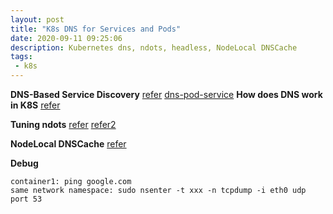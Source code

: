 ```yaml
---
layout: post
title: "K8s DNS for Services and Pods"
date: 2020-09-11 09:25:06
description: Kubernetes dns, ndots, headless, NodeLocal DNSCache
tags:
 - k8s
---
```


**DNS-Based Service Discovery**
[refer](https://github.com/kubernetes/dns/blob/master/docs/specification.md)
[dns-pod-service](https://kubernetes.io/docs/concepts/services-networking/dns-pod-service/)
**How does DNS work in K8S**
[refer](https://medium.com/kubernetes-tutorials/kubernetes-dns-for-services-and-pods-664804211501)

**Tuning ndots**
[refer](https://pracucci.com/kubernetes-dns-resolution-ndots-options-and-why-it-may-affect-application-performances.html)
[refer2](https://ieevee.com/tech/2019/06/22/ndots.html)

**NodeLocal DNSCache**
[refer](https://kubernetes.io/docs/tasks/administer-cluster/nodelocaldns/)

**Debug**
```
container1: ping google.com
same network namespace: sudo nsenter -t xxx -n tcpdump -i eth0 udp port 53
```

